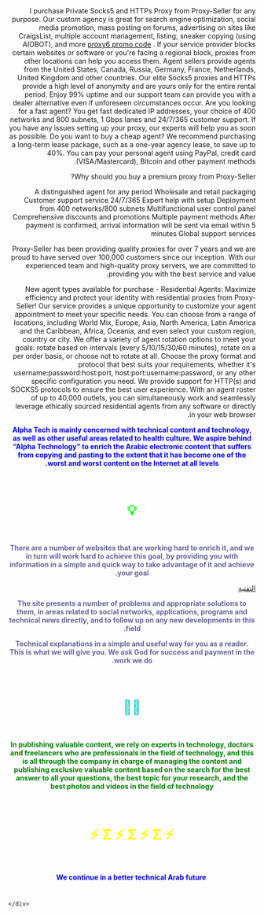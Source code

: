 
<p>&nbsp;</p>
<div class="ap-connt post-body entry-content float-container">
<div dir="rtl">
        I purchase Private Socks5 and HTTPs Proxy from Proxy-Seller for any purpose. Our custom agency is great for search engine optimization, social media promotion, mass posting on forums, advertising on sites like CraigsList, multiple account management, listing, sneaker copying (using AIOBOT), and more <a href="[https://www.tech-alpha.com](https://m.facebook.com/p/Proxy6-Coupon-codes-Discounts-100091168927337/)">proxy6 promo code</a> .
If your service provider blocks certain websites or software or you're facing a regional block, proxies from other locations can help you access them.
Agent sellers provide agents from the United States, Canada, Russia, Germany, France, Netherlands, United Kingdom and other countries.
Our elite Socks5 proxies and HTTPs provide a high level of anonymity and are yours only for the entire rental period.
Enjoy 99% uptime and our support team can provide you with a dealer alternative even if unforeseen circumstances occur.
Are you looking for a fast agent? You get fast dedicated IP addresses, your choice of 400 networks and 800 subnets, 1 Gbps lanes and 24/7/365 customer support.
If you have any issues setting up your proxy, our experts will help you as soon as possible.
Do you want to buy a cheap agent? We recommend purchasing a long-term lease package, such as a one-year agency lease, to save up to 40%.
You can pay your personal agent using PayPal, credit card (VISA/Mastercard), Bitcoin and other payment methods.



Why should you buy a premium proxy from Proxy-Seller?

A distinguished agent for any period
Wholesale and retail packaging
Customer support service 24/7/365
Expert help with setup
Deployment from 400 networks/800 subnets
Multifunctional user control panel
Comprehensive discounts and promotions
Multiple payment methods
After payment is confirmed, arrival information will be sent via email within 5 minutes
Global support services


Proxy-Seller has been providing quality proxies for over 7 years and we are proud to have served over 100,000 customers since our inception. With our experienced team and high-quality proxy servers, we are committed to providing you with the best service and value.

New agent types available for purchase - Residential Agents:
Maximize efficiency and protect your identity with residential proxies from Proxy-Seller! Our service provides a unique opportunity to customize your agent appointment to meet your specific needs. You can choose from a range of locations, including World Mix, Europe, Asia, North America, Latin America and the Caribbean, Africa, Oceania, and even select your custom region, country or city.
We offer a variety of agent rotation options to meet your goals: rotate based on intervals (every 5/10/15/30/60 minutes), rotate on a per order basis, or choose not to rotate at all.
Choose the proxy format and protocol that best suits your requirements, whether it's username:password:host:port, host:port:username:password, or any other specific configuration you need. We provide support for HTTP(s) and SOCKS5 protocols to ensure the best user experience.
With an agent roster of up to 40,000 outlets, you can simultaneously work and seamlessly leverage ethically sourced residential agents from any software or directly in your web browser.
<p style="text-align: center;"><span style="color: #0000ff;"><strong><span style="vertical-align: inherit;"><span style="vertical-align: inherit;"><font style="vertical-align: inherit;"><font style="vertical-align: inherit;">Alpha Tech is mainly concerned with technical content and technology,  as well as other useful areas related to health culture. </font></font></span><span style="vertical-align: inherit;"><font style="vertical-align: inherit;"><font style="vertical-align: inherit;">We aspire behind “Alpha Technology” to enrich the Arabic electronic content that suffers from copying and pasting to the extent that it has become one of the worst and worst content on the Internet at all levels.</font></font></span></span></strong></span></p>
</div>
</div>
<p>&nbsp;</p>
<div class="ap-connt post-body entry-content float-container">
<h1 style="text-align: center;"><span id="i"><span style="color: #00ff00;"><strong>💡</strong></span></span></h1>
</div>
<p>&nbsp;</p>
<div class="ap-connt post-body entry-content float-container">
<div dir="rtl">
<p style="text-align: center;"><span style="color: #666699;"><strong><span style="vertical-align: inherit;"><span style="vertical-align: inherit;"><font style="vertical-align: inherit;"><font style="vertical-align: inherit;">There are a number of websites that are working hard to enrich it, and we in turn will work hard to achieve this goal, by providing you with information in a simple and quick way to take advantage of it and achieve your goal. </font></font></span></span></strong></span></p> <a href="https://www.tech-alpha.com">التقنية</a>
<p style="text-align: center;"><span style="color: #666699;"><strong><span style="vertical-align: inherit;"><span style="vertical-align: inherit;"><font style="vertical-align: inherit;"><font style="vertical-align: inherit;">The site presents a number of problems and appropriate solutions to them, in areas related to social networks, applications, programs and technical news directly, and to follow up on any new developments in this field.</font></font></span></span></strong></span></p>

<p style="text-align: center;"><span style="color: #666699;"><strong><span style="vertical-align: inherit;"><span style="vertical-align: inherit;"><font style="vertical-align: inherit;"><font style="vertical-align: inherit;">Technical explanations in a simple and useful way for you as a reader. </font></font></span><span style="vertical-align: inherit;"><font style="vertical-align: inherit;"><font style="vertical-align: inherit;">This is what we will give you. </font></font></span><span style="vertical-align: inherit;"><font style="vertical-align: inherit;"><font style="vertical-align: inherit;">We ask God for success and payment in the work we do.</font></font></span></span></strong></span></p>
<p>&nbsp;</p>
</div>
</div>
<div class="ap-connt post-body entry-content float-container">
<div dir="rtl">
<h1 style="text-align: center;"><span id="i-2"><span style="color: #33cccc;">👨‍💻</span></span></h1>
<p>&nbsp;</p>
</div>
<p style="text-align: center;"><span style="color: #008000;"><strong><font style="vertical-align: inherit;"><font style="vertical-align: inherit;">In publishing valuable content, we rely on experts in technology, doctors and freelancers who are professionals in the field of technology, and this is all through the company in charge of managing the content and publishing exclusive valuable content based on the search for the best answer to all your questions, the best topic for your research, and the best photos and videos in the field of technology</font></font></strong></span></p>
</div>
<p>&nbsp;</p>
<h1 class="LC20lb DKV0Md" style="text-align: center;"><span id="i-3"><span style="color: #ffff00;"><font style="vertical-align: inherit;"><font style="vertical-align: inherit;">⚡ Σ ⚡ Σ ⚡ Σ ⚡</font></font></span></span></h1>
<p>&nbsp;</p>
<p id="bot-a3lan" style="text-align: center;"><span style="color: #0000ff;"><strong><font style="vertical-align: inherit;"><font style="vertical-align: inherit;">We continue in a better technical Arab future&nbsp;</font></font></strong></span></p>
<h1 style="text-align: center;"></h1>
<div class="hideensa"></div>

        
        
    </div>
